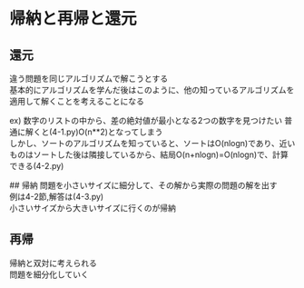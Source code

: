# 帰納と再帰と還元  
## 還元
違う問題を同じアルゴリズムで解こうとする  
基本的にアルゴリズムを学んだ後はこのように、他の知っているアルゴリズムを適用して解くことを考えることになる  

ex) 数字のリストの中から、差の絶対値が最小となる2つの数字を見つけたい
普通に解くと(4-1.py)O(n**2)となってしまう  
しかし、ソートのアルゴリズムを知っていると、ソートはO(nlogn)であり、近いものはソートした後は隣接しているから、結局O(n+nlogn)=O(nlogn)で、計算できる(4-2.py)

## 帰納
問題を小さいサイズに細分して、その解から実際の問題の解を出す  
例は4-2節,解答は(4-3.py)  
小さいサイズから大きいサイズに行くのが帰納

## 再帰
帰納と双対に考えられる  
問題を細分化していく

